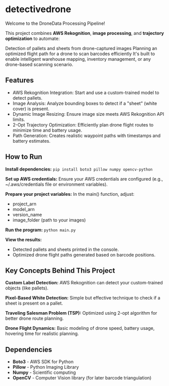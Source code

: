 # detectivedrone
Welcome to the DroneData Processing Pipeline! 

This project combines **AWS Rekognition**, **image processing**, and **trajectory optimization** to automate:

Detection of pallets and sheets from drone-captured images 
Planning an optimized flight path for a drone to scan barcodes efficiently 
It's built to enable intelligent warehouse mapping, inventory management, or any drone-based scanning scenario.


## Features
- AWS Rekognition Integration: Start and use a custom-trained model to detect pallets.
- Image Analysis: Analyze bounding boxes to detect if a "sheet" (white cover) is present.
- Dynamic Image Resizing: Ensure image size meets AWS Rekognition API limits.
- 2-Opt Trajectory Optimization: Efficiently plan drone flight routes to minimize time and battery usage.
- Path Generation: Creates realistic waypoint paths with timestamps and battery estimates.


## How to Run

**Install dependencies:**
`pip install boto3 pillow numpy opencv-python`

**Set up AWS credentials:** Ensure your AWS credentials are configured (e.g., ~/.aws/credentials file or environment variables).

**Prepare your project variables:** In the main() function, adjust:
- project_arn
- model_arn
- version_name
- image_folder (path to your images)
  
**Run the program:**
`python main.py`

**View the results:**
- Detected pallets and sheets printed in the console.
- Optimized drone flight paths generated based on barcode positions.


## Key Concepts Behind This Project

**Custom Label Detection:** AWS Rekognition can detect your custom-trained objects (like pallets).

**Pixel-Based White Detection:** Simple but effective technique to check if a sheet is present on a pallet.

**Traveling Salesman Problem (TSP):** Optimized using 2-opt algorithm for better drone route planning.

**Drone Flight Dynamics:** Basic modeling of drone speed, battery usage, hovering time for realistic planning.


## Dependencies

- **Boto3** - AWS SDK for Python
- **Pillow** - Python Imaging Library
- **Numpy** - Scientific computing
- **OpenCV** - Computer Vision library (for later barcode triangulation)
